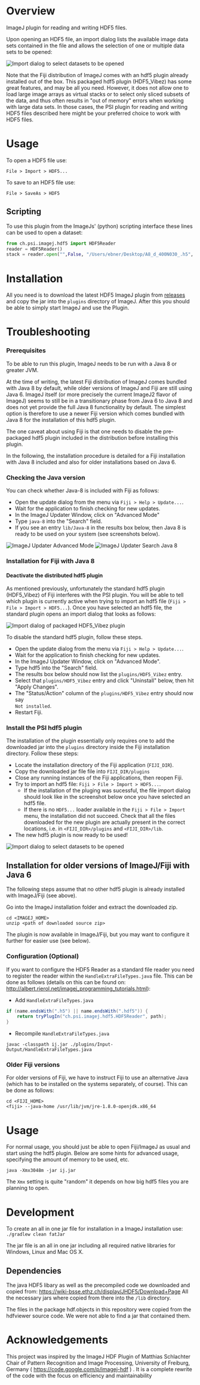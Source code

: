  # Overview

ImageJ plugin for reading and writing HDF5 files.

Upon opening an HDF5 file, an import dialog lists the available image data sets
contained in the file and allows the selection of one or multiple data sets to
be opened:

![Import dialog to select datasets to be opened](hdf5plugin_select_datasets.png)

Note that the Fiji distribution of ImageJ comes with an hdf5 plugin already
installed out of the box. This packaged hdf5 plugin (HDF5_Vibez) has some great
features, and may be all you need. However, it does not allow one to load large
image arrays as virtual stacks or to select only sliced subsets of the data,
and thus often results in "out of memory" errors when working with large data
sets. In those cases, the PSI plugin for reading and writing HDF5 files
described here might be your preferred choice to work with HDF5 files.

# Usage

To open a HDF5 file use:

```
File > Import > HDF5...
```

To save to an HDF5 file use:

```
File > SaveAs > HDF5
```

## Scripting

To use this plugin from the ImageJs' (python) scripting interface these lines
can be used to open a dataset:

```python
from ch.psi.imagej.hdf5 import HDF5Reader
reader = HDF5Reader()
stack = reader.open("",False, "/Users/ebner/Desktop/A8_d_400N030_.h5", "/exchange/data_dark", True)
```

# Installation

All you need is to download the latest HDF5 ImageJ plugin from [releases](https://github.com/paulscherrerinstitute/ch.psi.imagej.hdf5/releases) and copy the jar into the `plugins` directory of ImageJ. After this you should be able to simply start ImageJ and use the Plugin.


# Troubleshooting
### Prerequisites
To be able to run this plugin, ImageJ needs to be run with a Java 8 or
greater JVM.

At the time of writing, the latest Fiji distribution of ImageJ comes bundled
with Java 8 by default, while older versions of ImageJ and Fiji are still using
Java 6. ImageJ itself (or more precisely the current ImageJ2 flavor of ImageJ)
seems to still be in a transitionary phase from Java 6 to Java 8 and does not
yet provide the full Java 8 functionality by default. The simplest option is
therefore to use a newer Fiji version which comes bundled with Java 8 for the
installation of this hdf5 plugin.

The one caveat about using Fiji is that one needs to disable the pre-packaged
hdf5 plugin included in the distribution before installing this plugin.

In the following, the installation procedure is detailed for a Fiji
installation with Java 8 included and also for older installations based on
Java 6.

### Checking the Java version

You can check whether Java-8 is included with Fiji as follows:

* Open the update dialog from the menu via `Fiji > Help > Update...`.
* Wait for the application to finish checking for new updates.
* In the ImageJ Updater Window, click on "Advanced Mode"
* Type `java-8` into the "Search" field.
* If you see an entry `lib/Java-8` in the results box below, then Java 8 is
  ready to be used on your system (see screenshots below).
  
![ImageJ Updater Advanced Mode](ImageJ_Updater_AdvancedMode.png)
![ImageJ Updater Search Java 8](ImageJ_Updater_search_java8.png)


### Installation for Fiji with Java 8

#### Deactivate the distributed hdf5 plugin

As mentioned previously, unfortunately the standard hdf5 plugin (HDF5_Vibez) of
Fiji interferes with the PSI plugin. You will be able to tell which plugin is
currently active when trying to import an hdf5 file
(`Fiji > File > Import > HDF5...`). Once you have selected an hdf5 file, the
standard plugin opens an import dialog that looks as follows: 

![Import dialog of packaged HDF5_Vibez plugin](hdf5_Vibez_select_datasets.png)

To disable the standard hdf5 plugin, follow these steps.

* Open the update dialog from the menu via `Fiji > Help > Update...`.
* Wait for the application to finish checking for new updates.
* In the ImageJ Updater Window, click on "Advanced Mode".
* Type hdf5 into the "Search" field.
* The results box below should now list the `plugins/HDF5_Vibez` entry.
* Select that `plugins/HDF5_Vibez` entry and click "Uninstall" below, then hit
  "Apply Changes".
* The "Status/Action" column of the `plugins/HDF5_Vibez` entry should now say  
  `Not installed`.
* Restart Fiji. 

### Install the PSI hdf5 plugin

The installation of the plugin essentially only requires one to add the downloaded jar into the `plugins`
directory inside the Fiji installation directory. Follow these steps:

* Locate the installation directory of the Fiji application (`FIJI_DIR`).
* Copy the downloaded jar file file into `FIJI_DIR/plugins`
* Close any running instances of the Fiji applications, then reopen Fiji.
* Try to import an hdf5 file: `Fiji > File > Import > HDF5...`.
    * If the installation of the pluging was sucessful, the file import dialog 
      should look like in the screenshot below once you have selected an hdf5 
      file.
    * If there is no `HDF5...` loader available in the
      `Fiji > File > Import` menu, the installation did not succeed. Check that 
      all the files downloaded for the new plugin are actually present in the
      correct locations, i.e. in `<FIJI_DIR>/plugins` and `<FIJI_DIR>/lib`. 
* The new hdf5 plugin is now ready to be used!

![Import dialog to select datasets to be opened](hdf5plugin_select_datasets.png)

## Installation for older versions of ImageJ/Fiji with Java 6

The following steps assume that no other hdf5 plugin is already installed with
ImageJ/Fiji (see above).

Go into the ImageJ installation folder and extract the downloaded zip.

```
cd <IMAGEJ_HOME>
unzip <path of downloaded source zip>
```

The plugin is now available in ImageJ/Fiji, but you may want to configure it 
further for easier use (see below).

### Configuration (Optional)

If you want to configure the HDF5 Reader as a standard file reader you need to
register the reader within the `HandleExtraFileTypes.java` file. This can be
done as follows (details on this can be found on:
http://albert.rierol.net/imagej_programming_tutorials.html): 

* Add `HandleExtraFileTypes.java` 

```java
if (name.endsWith(".h5") || name.endsWith(".hdf5")) {
    return tryPlugIn("ch.psi.imagej.hdf5.HDF5Reader", path);
}
```

* Recompile  `HandleExtraFileTypes.java`
```
javac -classpath ij.jar ./plugins/Input-Output/HandleExtraFileTypes.java
```

### Older Fiji versions
For older versions of Fiji, we have to instruct Fiji to use an alternative Java 
(which has to be installed on the systems separately, of course). This can be 
done as follows: 

```
cd <FIJI_HOME>
<fiji> --java-home /usr/lib/jvm/jre-1.8.0-openjdk.x86_64
```


# Usage

For normal usage, you should just be able to open Fiji/ImageJ as usual and
start using the hdf5 plugin. Below are some hints for advanced usage,
specifying the amount of memory to be used, etc.

```
java -Xmx3048m -jar ij.jar
```

The `Xmx` setting is quite "random" it depends on how big hdf5 files you are
planning to open.


# Development


To create an all in one jar file for installation in a ImageJ installation use:
`./gradlew clean fatJar`

The jar file is an all in one jar including all required native libraries for Windows, Linux and Mac OS X.


## Dependencies
The java HDF5 libary as well as the precompiled code we downloaded and copied from: https://wiki-bsse.ethz.ch/display/JHDF5/Download+Page 
All the necessary jars where copied from there into the `/lib` directory.

The files in the package hdf.objects in this repository were copied from the hdfviewer source code. We were not able to find a jar that contained them.
 

# Acknowledgements
This project was inspired by the ImageJ HDF Plugin of Matthias Schlachter Chair
of Pattern Recognition and Image Processing, University of Freiburg, Germany (
https://code.google.com/p/imagej-hdf ) . It is a complete rewrite of the code
with the focus on efficiency and maintainability
